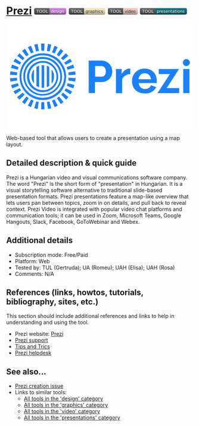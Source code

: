 # [Prezi](https://prezi.com/)  [<img src="images/design.png" align="bottom">](https://github.com/e-CLOSE/Toolbox/issues?q=label%3A01_TOOL+label%3Adesign) [<img src="images/graphics.png" align="bottom">](https://github.com/e-CLOSE/Toolbox/issues?q=label%3A01_TOOL+label%3Agraphics) [<img src="images/video.png" align="bottom">](https://github.com/e-CLOSE/Toolbox/issues?q=label%3A01_TOOL+label%3Avideo) [<img src="images/presentations.png" align="bottom">](https://github.com/e-CLOSE/Toolbox/issues?q=label%3A01_TOOL+label%3Apresentations)

![Prezi logo](images/Prezi.png)

Web-based tool that allows users to create a presentation using a map layout.


## Detailed description & quick guide

Prezi is a Hungarian video and visual communications software company. The word "Prezi" is the short form of "presentation" in Hungarian. It is a visual storytelling software alternative to traditional slide-based presentation formats. Prezi presentations feature a map-like overview that lets users pan between topics, zoom in on details, and pull back to reveal context. Prezi Video is integrated with popular video chat platforms and communication tools; it can be used in Zoom, Microsoft Teams, Google Hangouts, Slack, Facebook, GoToWebinar and Webex.


## Additional details

- Subscription mode: Free/Paid
- Platform: Web
- Tested by: TUL (Gertruda); UA (Romeu); UAH (Elisa); UAH (Rosa)
- Comments: N/A


## References (links, howtos, tutorials, bibliography, sites, etc.)

This section should include additional references and links to help in
understanding and using the tool.

- Prezi website: [Prezi](https://prezi.com/)
- [Prezi support](https://support.prezi.com/hc/en-us)
- [Tips and Trics](https://www.hongkiat.com/blog/prezi-tips-tricks/)
- [Prezi helpdesk](https://www.liveagent.com/directory/prezi-help-desk-contacts/)


## See also...

- [Prezi creation issue](https://github.com/e-CLOSE/Toolbox/issues/155)
- Links to similar tools:
  - [All tools in the 'design' category](https://github.com/e-CLOSE/Toolbox/issues?q=label%3A01_TOOL+label%3Adesign)
  - [All tools in the 'graphics' category](https://github.com/e-CLOSE/Toolbox/issues?q=label%3A01_TOOL+label%3Agraphics)
  - [All tools in the 'video' category](https://github.com/e-CLOSE/Toolbox/issues?q=label%3A01_TOOL+label%3Avideo)
  - [All tools in the 'presentations' category](https://github.com/e-CLOSE/Toolbox/issues?q=label%3A01_TOOL+label%3Apresentations)
